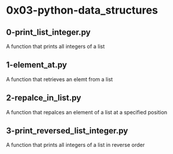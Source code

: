 # 0x03-python-data_structures

## 0-print_list_integer.py
A function that prints all integers of a list

## 1-element_at.py
A function that retrieves an elemt from a list

## 2-repalce_in_list.py
A function that repalces an element of a list at a specified position

## 3-print_reversed_list_integer.py
A function that prints all integers of a list in reverse order
